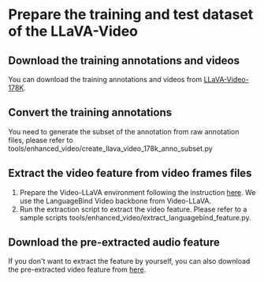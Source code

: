 # Prepare the training and test dataset of the LLaVA-Video

## Download the training annotations and videos
You can download the training annotations and videos from [LLaVA-Video-178K](https://huggingface.co/datasets/lmms-lab/LLaVA-Video-178K/tree/main).

## Convert the training annotations 
You need to generate the subset of the annotation from raw annotation files, please refer to tools/enhanced_video/create_llava_video_178k_anno_subset.py

## Extract the video feature from video frames files
1. Prepare the Video-LLaVA environment following the instruction [here](https://github.com/PKU-YuanGroup/Video-LLaVA). We use the LanguageBind Video backbone from Video-LLaVA. 
2. Run the extraction script to extract the video feature. Please refer to a sample scripts tools/enhanced_video/extract_languagebind_feature.py.

## Download the pre-extracted audio feature
If you don't want to extract the feature by yourself, you can also download the pre-extracted video feature from [here](https://huggingface.co/datasets/YiquanLi/ScanNet_for_ScanQA_SQA3D/blob/main/downsample_32_w_3d_features_refined/video_features_new.tar).

